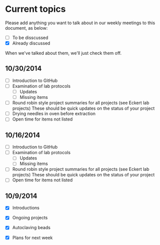 Current topics
===

Please add anything you want to talk about in our weekly meetings to this document, as below:

- [ ] To be disscussed
- [x] Already discussed

When we've talked about them, we'll just check them off.

## 10/30/2014

- [ ] Introduction to GitHub
- [ ] Examination of lab protocols
  - [ ] Updates
  - [ ] Missing items
- [ ] Round robin style project summaries for all projects (see Eckert lab projects) These should be quick updates on the status of your project
- [ ] Drying needles in oven before extraction
- [ ] Open time for items not listed

## 10/16/2014

- [ ] Introduction to GitHub
- [ ] Examination of lab protocols
  - [ ] Updates
  - [ ] Missing items
- [ ] Round robin style project summaries for all projects (see Eckert lab projects) These should be quick updates on the status of your project
- [ ] Open time for items not listed

## 10/9/2014

- [x] Introductions
- [x] Ongoing projects
- [x] Autoclaving beads
- [x] Plans for next week

